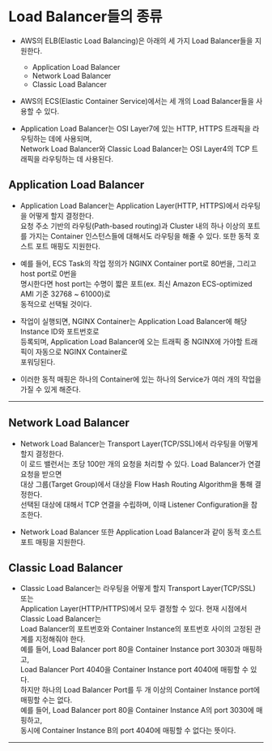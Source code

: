 # Load Balancer들의 종류

- AWS의 ELB(Elastic Load Balancing)은 아래의 세 가지 Load Balancer들을 지원한다.

  - Application Load Balancer
  - Network Load Balancer
  - Classic Load Balancer

- AWS의 ECS(Elastic Container Service)에서는 세 개의 Load Balancer들을 사용할 수 있다.

- Application Load Balancer는 OSI Layer7에 있는 HTTP, HTTPS 트래픽을 라우팅하는 데에 사용되며,  
  Network Load Balancer와 Classic Load Balancer는 OSI Layer4의 TCP 트래픽을 라우팅하는 데 사용된다.

## Application Load Balancer

- Application Load Balancer는 Application Layer(HTTP, HTTPS)에서 라우팅을 어떻게 할지 결정한다.  
  요청 주소 기반의 라우팅(Path-based routing)과 Cluster 내의 하나 이상의 포트를 가지는 Container
  인스턴스들에 대해서도 라우팅을 해줄 수 있다. 또한 동적 호스트 포트 매핑도 지원한다.

- 예를 들어, ECS Task의 작업 정의가 NGINX Container port로 80번을, 그리고 host port로 0번을  
  명시한다면 host port는 수명이 짧은 포트(ex. 최신 Amazon ECS-optimized AMI 기준 32768 ~ 61000)로  
  동적으로 선택될 것이다.

- 작업이 실행되면, NGINX Container는 Application Load Balancer에 해당 Instance ID와 포트번호로  
  등록되며, Application Load Balancer에 오는 트래픽 중 NGINX에 가야할 트래픽이 자동으로 NGINX Container로  
  포워딩된다.

- 이러한 동적 매핑은 하나의 Container에 있는 하나의 Service가 여러 개의 작업을 가질 수 있게 해준다.

<hr/>

## Network Load Balancer

- Network Load Balancer는 Transport Layer(TCP/SSL)에서 라우팅을 어떻게 할지 결정한다.  
  이 로드 밸런서는 초당 100만 개의 요청을 처리할 수 있다. Load Balancer가 연결 요청을 받으면  
  대상 그룹(Target Group)에서 대상을 Flow Hash Routing Algorithm을 통해 결정한다.  
  선택된 대상에 대해서 TCP 연결을 수립하며, 이때 Listener Configuration을 참조한다.

- Network Load Balancer 또한 Application Load Balancer과 같이 동적 호스트 포트 매핑을 지원한다.

## Classic Load Balancer

- Classic Load Balancer는 라우팅을 어떻게 할지 Transport Layer(TCP/SSL) 또는  
  Application Layer(HTTP/HTTPS)에서 모두 결정할 수 있다. 현재 시점에서 Classic Load Balancer는  
  Load Balancer의 포트번호와 Container Instance의 포트번호 사이의 고정된 관계를 지정해줘야 한다.  
  예를 들어, Load Balancer port 80을 Container Instance port 3030과 매핑하고,  
  Load Balancer Port 4040을 Container Instance port 4040에 매핑할 수 있다.  
  하지만 하나의 Load Balancer Port를 두 개 이상의 Container Instance port에 매핑할 수는 없다.  
  예를 들어, Load Balancer port 80을 Container Instance A의 port 3030에 매핑하고,  
  동시에 Container Instance B의 port 4040에 매핑할 수 없다는 뜻이다.

<hr/>
